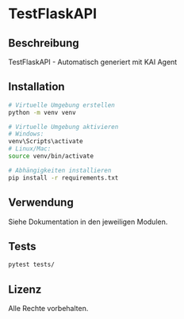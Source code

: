 # TestFlaskAPI

## Beschreibung

TestFlaskAPI - Automatisch generiert mit KAI Agent

## Installation

```bash
# Virtuelle Umgebung erstellen
python -m venv venv

# Virtuelle Umgebung aktivieren
# Windows:
venv\Scripts\activate
# Linux/Mac:
source venv/bin/activate

# Abhängigkeiten installieren
pip install -r requirements.txt
```

## Verwendung

Siehe Dokumentation in den jeweiligen Modulen.

## Tests

```bash
pytest tests/
```

## Lizenz

Alle Rechte vorbehalten.

